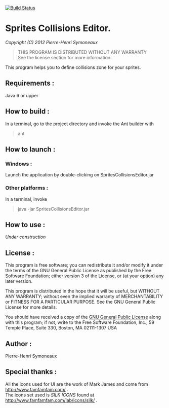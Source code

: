 [![Build Status](https://travis-ci.org/phsym/SpritesCollisionsEditor.svg?branch=master)](https://travis-ci.org/phsym/SpritesCollisionsEditor)
# Sprites Collisions Editor.
*Copyright (C) 2012 Pierre-Henri Symoneaux*

> THIS PROGRAM IS DISTRIBUTED WITHOUT ANY WARRANTY <br>
> See the license section for more information. <br>

This program helps you to define collisions zone for your sprites.

## Requirements :
Java 6 or upper

## How to build :
In a terminal, go to the project directory and invoke the Ant builder with <br>
> ant

## How to launch :
### Windows :
Launch the application by double-clicking on SpritesCollisionsEditor.jar
### Other platforms :
In a terminal, invoke <br>
> java -jar SpritesCollisionsEditor.jar

## How to use :

*Under construction*


## License :
This program is free software; you can redistribute it and/or modify
it under the terms of the GNU General Public License as published by
the Free Software Foundation; either version 3 of the License, or
(at your option) any later version.

This program is distributed in the hope that it will be useful, but
WITHOUT ANY WARRANTY; without even the implied warranty of
MERCHANTABILITY or FITNESS FOR A PARTICULAR PURPOSE.  See the GNU
General Public License for more details.

You should have received a copy of the [GNU General Public License](http://www.gnu.org/licenses/gpl-3.0.txt)
along with this program; if not, write to the Free Software
Foundation, Inc., 59 Temple Place, Suite 330, Boston, MA 02111-1307
USA

## Author :
Pierre-Henri Symoneaux

## Special thanks :
All the icons used for UI are the work of Mark James and come from http://www.famfamfam.com/ . <br>
The icons set used is *SILK ICONS* found at http://www.famfamfam.com/lab/icons/silk/ .
